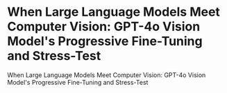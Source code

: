 # When Large Language Models Meet Computer Vision: GPT-4o Vision Model's Progressive Fine-Tuning and Stress-Test
When Large Language Models Meet Computer Vision: GPT-4o Vision Model's Progressive Fine-Tuning and Stress-Test
